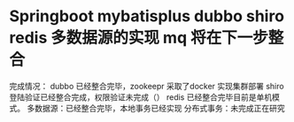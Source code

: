 # Springboot mybatisplus dubbo shiro redis 多数据源的实现  mq 将在下一步整合
完成情况：
    dubbo 已经整合完毕，zookeepr 采取了docker 实现集群部署
    shiro 登陆验证已经整合完成，权限验证未完成（）
    redis 已经整合完毕目前是单机模式。
    多数据源：已经整合完毕，本地事务已经实现
    分布式事务：未完成正在研究
    
